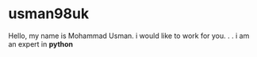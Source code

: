 # usman98uk

Hello, my name is Mohammad Usman. i would like to work for you.
.
.
i am an expert in <b>python</b>